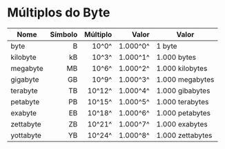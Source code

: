 
Múltiplos do Byte
=================

| Nome     | Símbolo | Múltiplo   | Valor    | Valor          |
|----------|--------:|-----------:|---------:|----------------|
| byte     |B        |     10^0^  |1.000^0^  |1 byte          |
| kilobyte |kB       |     10^3^  |1.000^1^  |1.000 bytes     |
| megabyte |MB       |     10^6^  |1.000^2^  |1.000 kilobytes |
| gigabyte |GB       |     10^9^  |1.000^3^  |1.000 megabytes |
| terabyte |TB       |     10^12^ |1.000^4^  |1.000 gibabytes |
| petabyte |PB       |     10^15^ |1.000^5^  |1.000 terabytes |
| exabyte  |EB       |     10^18^ |1.000^6^  |1.000 petabytes |
| zettabyte|ZB       |     10^21^ |1.000^7^  |1.000 exabytes  |
| yottabyte|YB       |     10^24^ |1.000^8^  |1.000 zettabytes|
